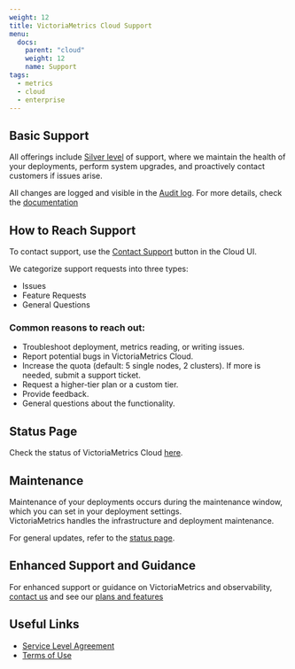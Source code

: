 ```yaml
---
weight: 12
title: VictoriaMetrics Cloud Support
menu:
  docs:
    parent: "cloud"
    weight: 12
    name: Support
tags:
  - metrics
  - cloud
  - enterprise
---
```

## Basic Support
All offerings include [Silver level](https://victoriametrics.com/plans-features/) of support, where we maintain the health of your deployments, perform system upgrades, and proactively contact customers if issues arise.

All changes are logged and visible in the [Audit log](https://console.victoriametrics.cloud/audit ). For more details, check the [documentation](https://docs.victoriametrics.com/victoriametrics-cloud/audit-logs/) 

## How to Reach Support
To contact support, use the [Contact Support](https://console.victoriametrics.cloud/contact_support) button in the Cloud UI.

We categorize support requests into three types:
- Issues
- Feature Requests
- General Questions

### Common reasons to reach out:
- Troubleshoot deployment, metrics reading, or writing issues.
- Report potential bugs in VictoriaMetrics Cloud.
- Increase the quota (default: 5 single nodes, 2 clusters). If more is needed, submit a support ticket.
- Request a higher-tier plan or a custom tier.
- Provide feedback.
- General questions about the functionality.

## Status Page
Check the status of VictoriaMetrics Cloud [here](https://status.victoriametrics.com/).

## Maintenance
Maintenance of your deployments occurs during the maintenance window, which you can set in your deployment settings.  
VictoriaMetrics handles the infrastructure and deployment maintenance.

For general updates, refer to the [status page](#status-page).

## Enhanced Support and Guidance
For enhanced support or guidance on VictoriaMetrics and observability, [contact us](https://victoriametrics.com/contact-us/) and see our [plans and features](https://victoriametrics.com/plans-features/)

## Useful Links
- [Service Level Agreement](https://victoriametrics.com/legal/cloud/terms-of-service/#service-levels)
- [Terms of Use](https://victoriametrics.com/legal/cloud/terms-of-service/)
